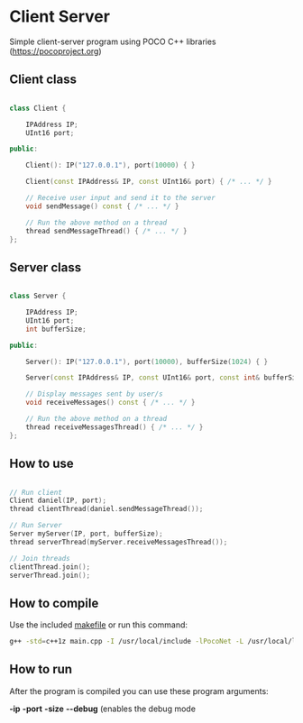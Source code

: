 # Client Server

Simple client-server program using POCO C++ libraries (https://pocoproject.org)


Client class
-----
```c++

class Client {

	IPAddress IP;
	UInt16 port;

public:

	Client(): IP("127.0.0.1"), port(10000) { }

	Client(const IPAddress& IP, const UInt16& port) { /* ... */ }

	// Receive user input and send it to the server
	void sendMessage() const { /* ... */ }

	// Run the above method on a thread
	thread sendMessageThread() { /* ... */ }
};

```

Server class
-----
```c++

class Server {

	IPAddress IP;
	UInt16 port;
	int bufferSize;

public:

	Server(): IP("127.0.0.1"), port(10000), bufferSize(1024) { }

	Server(const IPAddress& IP, const UInt16& port, const int& bufferSize) { /* ... */ }

	// Display messages sent by user/s
	void receiveMessages() const { /* ... */ }

	// Run the above method on a thread
	thread receiveMessagesThread() { /* ... */ }
};

```


How to use
------

```c++

// Run client
Client daniel(IP, port);
thread clientThread(daniel.sendMessageThread());

// Run Server
Server myServer(IP, port, bufferSize);
thread serverThread(myServer.receiveMessagesThread());

// Join threads
clientThread.join();
serverThread.join();

```

How to compile
-----

Use the included [makefile](https://github.com/illescasDaniel/ClientServer/blob/master/ClientServer/makefile) or run this command:
```bash
g++ -std=c++1z main.cpp -I /usr/local/include -lPocoNet -L /usr/local/lib
```

How to run
----
After the program is compiled you can use these program arguments:

**-ip** <ip address>
**-port** <port number>
**-size** <buffer size>
**--debug** (enables the debug mode
